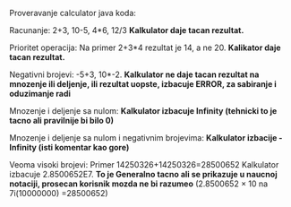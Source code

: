 Proveravanje calculator java koda:

Racunanje: 2+3, 10-5, 4*6, 12/3 **Kalkulator daje tacan rezultat.**

Prioritet operacija: Na primer 2+3*4 rezultat je 14, a ne 20. **Kalikator daje tacan rezultat.**

Negativni brojevi: -5+3, 10*-2. **Kalkulator ne daje tacan rezultat na mnozenje ili deljenje, ili rezultat uopste, izbacuje ERROR, za sabiranje i oduzimanje radi**

Mnozenje i deljenje sa nulom: **Kalkulator izbacuje Infinity (tehnicki to je tacno ali pravilnije bi bilo 0)**

Mnozenje i deljenje sa nulom i negativnim brojevima: **Kalkulator izbacije -Infinity (isti komentar kao gore)**

Veoma visoki brojevi: Primer 14250326+14250326=28500652 Kalkulator izbacuje 2.8500652E7. **To je Generalno tacno ali se prikazuje u naucnoj notaciji, prosecan korisnik mozda ne bi razumeo**
(2.8500652 × 10 na 7i(10000000) =28500652)
